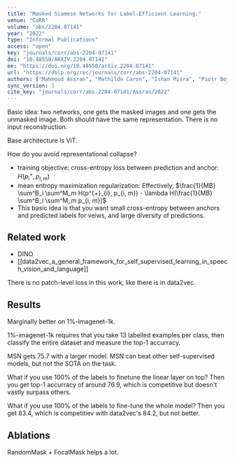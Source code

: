 ```yaml
---
title: "Masked Siamese Networks for Label-Efficient Learning."
venue: "CoRR"
volume: "abs/2204.07141"
year: "2022"
type: "Informal Publications"
access: "open"
key: "journals/corr/abs-2204-07141"
doi: "10.48550/ARXIV.2204.07141"
ee: "https://doi.org/10.48550/arXiv.2204.07141"
url: "https://dblp.org/rec/journals/corr/abs-2204-07141"
authors: ["Mahmoud Assran", "Mathilde Caron", "Ishan Misra", "Piotr Bojanowski", "Florian Bordes", "Pascal Vincent", "Armand Joulin", "Michael G. Rabbat", "Nicolas Ballas"]
sync_version: 3
cite_key: "journals/corr/abs-2204-07141/Assran/2022"
---
```


Basic idea: two networks, one gets the masked images and one gets the unmasked image. Both should have the same representation. There is no input reconstruction.

Base architecture is ViT.

How do you avoid representational collapse?

 - training objective: cross-entropy loss between prediction and anchor: $H(p^{+}_i, p_{i, m})$
 - mean entropy maximization regularization: Effectively, $\frac{1}{MB} \sum^B_i \sum^M_m H(p^{+}_{i}, p_{i, m}) - \lambda H(\frac{1}{MB} \sum^B_i \sum^M_m p_{i, m})$
- This basic idea is that you want small cross-entropy between anchors and predicted labels for veiws, and large diversity of predictions.


## Related work

 - DINO
 - [[data2vec_a_general_framework_for_self_supervised_learning_in_speech_vision_and_language]]

There is no patch-level loss in this work, like there is in data2vec.

## Results

Marginally better on 1%-imagenet-1k.

1%-imagenet-1k requires that you take 13 labelled examples per class, then classify the entire dataset and measure the top-1 accurracy.

MSN gets 75.7 with a larger model. MSN can beat other self-supervised models, but not the SOTA on the task.

What if you use 100% of the labels to finetune the linear layer on top? Then you get top-1 accurracy of around 76.9, which is competitive but doesn't vastly surpass others.

What if you use 100% of the labels to fine-tune the whole model? Then you get 83.4, which is competitiev with data2vec's 84.2, but not better.

## Ablations

RandomMask + FocalMask helps a lot.


